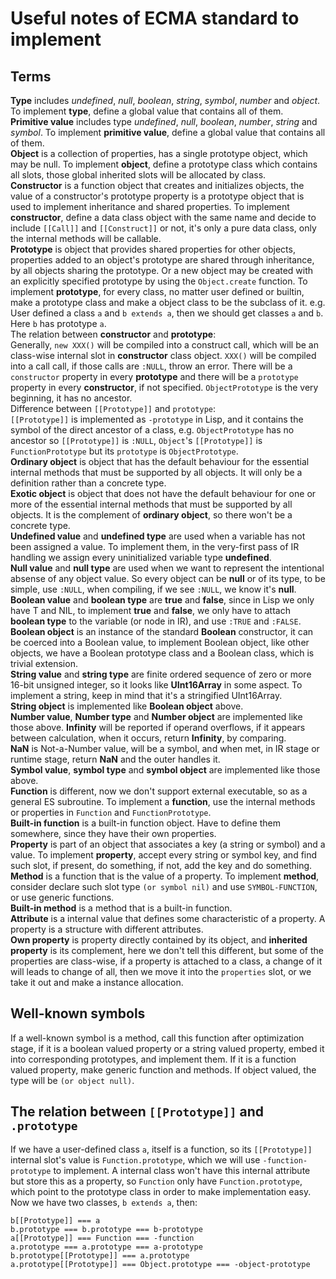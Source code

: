 # Useful notes of ECMA standard to implement

## Terms
**Type** includes *undefined*, *null*, *boolean*, *string*, *symbol*, *number*
and *object*. To implement **type**, define a global value that contains all of
them.  
**Primitive value** includes type *undefined*, *null*, *boolean*, *number*,
*string* and *symbol*. To implement **primitive value**, define a global value
that contains all of them.  
**Object** is a collection of properties, has a single prototype object, which
may be null. To implement **object**, define a prototype class which contains
all slots, those global inherited slots will be allocated by class.  
**Constructor** is a function object that creates and initializes objects,
the value of a constructor's prototype property is a prototype object that is
used to implement inheritance and shared properties. To implement
**constructor**, define a data class object with the same name and decide
to include `[[Call]]` and `[[Construct]]` or not, it's only a pure
data class, only the internal methods will be callable.  
**Prototype** is object that provides shared properties for other objects,
properties added to an object's prototype are shared through inheritance, by
all objects sharing the prototype. Or a new object may be created with an
explicitly specified prototype by using the `Object.create` function.
To implement **prototype**, for every class, no matter user defined or builtin,
make a prototype class and make a object class to be the subclass of it. e.g.
User defined a class `a` and `b extends a`, then we should get classes
`a` and `b`. Here `b` has prototype `a`.  
The relation between **constructor** and **prototype**:  
Generally, `new XXX()` will be compiled into a construct call, which will
be an class-wise internal slot in **constructor** class object. `XXX()` will
be compiled into a call call, if those calls are `:NULL`, throw an error.
There will be a `constructor` property in every **prototype** and there
will be a `prototype` property in every **constructor**, if not specified.
`ObjectPrototype` is the very beginning, it has no ancestor.  
Difference between `[[Prototype]]` and `prototype`:  
`[[Prototype]]` is implemented as `-prototype` in Lisp, and it contains
the symbol of the direct ancestor of a class, e.g. `ObjectPrototype` has no
ancestor so `[[Prototype]]` is `:NULL`, `Object`'s `[[Prototype]]`
is `FunctionPrototype` but its `prototype` is `ObjectPrototype`.  
**Ordinary object** is object that has the default behaviour for the essential
internal methods that must be supported by all objects. It will only be a
definition rather than a concrete type.  
**Exotic object** is object that does not have the default behaviour for one
or more of the essential internal methods that must be supported by all
objects. It is the complement of **ordinary object**, so there won't be a
concrete type.  
**Undefined value** and **undefined type** are used when a variable has not
been assigned a value. To implement them, in the very-first pass of IR handling
we assign every uninitialized variable type **undefined**.  
**Null value** and **null type** are used when we want to represent the
intentional absense of any object value. So every object can be **null** or
of its type, to be simple, use `:NULL`, when compiling, if we see `:NULL`,
we know it's **null**.  
**Boolean value** and **boolean type** are **true** and **false**, since in
Lisp we only have T and NIL, to implement **true** and **false**, we only have
to attach **boolean type** to the variable (or node in IR),
and use `:TRUE` and `:FALSE`.  
**Boolean object** is an instance of the standard **Boolean** constructor,
it can be coerced into a Boolean value, to implement Boolean object, like other
objects, we have a Boolean prototype class and a Boolean class, which is
trivial extension.  
**String value** and **string type** are finite ordered sequence of zero or
more 16-bit unsigned integer, so it looks like **UInt16Array** in some aspect.
To implement a string, keep in mind that it's a stringified UInt16Array.  
**String object** is implemented like **Boolean object** above.  
**Number value**, **Number type** and **Number object** are implemented like
those above.
**Infinity** will be reported if operand overflows, if it appears between
calculation, when it occurs, return **Infinity**, by comparing.  
**NaN** is Not-a-Number value, will be a symbol, and when met, in IR stage
or runtime stage, return **NaN** and the outer handles it.  
**Symbol value**, **symbol type** and **symbol object** are implemented like
those above.  
**Function** is different, now we don't support external executable, so as a
general ES subroutine. To implement a **function**,
use the internal methods or properties in `Function` and `FunctionPrototype`.  
**Built-in function** is a built-in function object.
Have to define them somewhere, since they have their own properties.  
**Property** is part of an object that associates a key (a string or symbol)
and a value. To implement **property**, accept every string or symbol key, and
find such slot, if present, do something, if not, add the key and do something.  
**Method** is a function that is the value of a property. To implement
**method**, consider declare such slot type `(or symbol nil)`
and use `SYMBOL-FUNCTION`, or use generic functions.  
**Built-in method** is a method that is a built-in function.  
**Attribute** is a internal value that defines some characteristic of a
property. A property is a structure with different attributes.  
**Own property** is property directly contained by its object, and
**inherited property** is its complement, here we don't tell this different,
but some of the properties are class-wise, if a property is attached to a
class, a change of it will leads to change of all, then we move it into
the `properties` slot, or we take it out and make a instance allocation.

## Well-known symbols
If a well-known symbol is a method, call this function after optimization
stage, if it is a boolean valued property or a string valued property,
embed it into corresponding prototypes, and implement them. If it is a function
valued property, make generic function and methods. If object valued, the type
will be `(or object null)`.

## The relation between `[[Prototype]]` and `.prototype`
If we have a user-defined class `a`, itself is a function, so its
`[[Prototype]]` internal slot's value is `Function.prototype`, which we
will use `-function-prototype` to implement.
A internal class won't have this internal attribute but store this as a property,
so `Function` only have `Function.prototype`,
which point to the prototype class in order to make implementation easy.
Now we have two classes, `b extends a`, then:  

    b[[Prototype]] === a
    b.prototype === b.prototype === b-prototype
    a[[Prototype]] === Function === -function
    a.prototype === a.prototype === a-prototype
    b.prototype[[Prototype]] === a.prototype
    a.prototype[[Prototype]] === Object.prototype === -object-prototype


